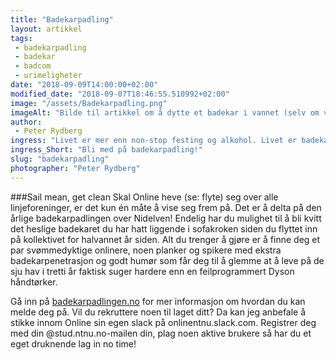 ```yaml
---
title: "Badekarpadling"
layout: artikkel 
tags: 
 - badekarpadling
 - badekar
 - badcom
 - urimeligheter
date: "2018-09-09T14:00:00+02:00"
modified_date: "2018-09-07T18:46:55.510992+02:00"
image: "/assets/Badekarpadling.png"
imageAlt: "Bilde til artikkel om å dytte et badekar i vannet (selv om vann egenlig skal oppi badekar)."
author:
 - Peter Rydberg
ingress: "Livet er mer enn non-stop festing og alkohol. Livet er badekarpadling over Nidelven også. Det var det bestefar sa til meg."
ingress_Short: "Bli med på badekarpadling!"
slug: "badekarpadling"
photographer: "Peter Rydberg"
---
```

###Sail mean, get clean
Skal Online heve (se: flyte) seg over alle linjeforeninger, er det kun én måte å vise seg frem på. Det er å delta på den årlige badekarpadlingen over Nidelven! Endelig har du mulighet til å bli kvitt det heslige badekaret du har hatt liggende i sofakroken siden du flyttet inn på kollektivet for halvannet år siden. Alt du trenger å gjøre er å finne deg et par svømmedyktige onlinere, noen planker og spikere med ekstra badekarpenetrasjon	og godt humør som får deg til å glemme at å leve på de sju hav i tretti år faktisk suger hardere enn en feilprogrammert Dyson håndtørker.

Gå inn på [badekarpadlingen.no](http://www.badekarpadlingen.no) for mer informasjon om hvordan du kan melde deg på. Vil du rekruttere noen til laget ditt? Da kan jeg anbefale å stikke innom Online sin egen slack på onlinentnu.slack.com. Registrer deg med din @stud.ntnu.no-mailen din, plag noen aktive brukere så har du et eget druknende lag in no time!